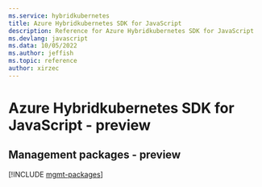 ```yaml
---
ms.service: hybridkubernetes
title: Azure Hybridkubernetes SDK for JavaScript
description: Reference for Azure Hybridkubernetes SDK for JavaScript
ms.devlang: javascript
ms.data: 10/05/2022
ms.author: jeffish
ms.topic: reference
author: xirzec
---
```

# Azure Hybridkubernetes SDK for JavaScript - preview

## Management packages - preview
[!INCLUDE [mgmt-packages](hybridkubernetes-mgmt-index.md)]
